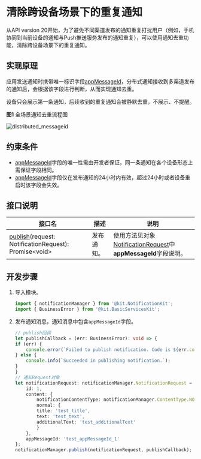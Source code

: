 # 清除跨设备场景下的重复通知

从API version 20开始，为了避免不同渠道发布的通知重复打扰用户（例如，手机协同到当前设备的通知与Push推送服务发布的通知重复），可以使用通知去重功能，清除跨设备场景下的重复通知。

## 实现原理

应用发送通知时携带唯一标识字段[appMessageId](../../application-dev/reference/apis-notification-kit/js-apis-inner-notification-notificationRequest.md#notificationrequest-1)，分布式通知接收到多渠道发布的通知后，会根据该字段进行判断，从而实现通知去重。

设备只会展示第一条通知，后续收到的重复通知会被静默去重，不展示、不提醒。

**图1** 全场景通知去重流程图

![distributed_messageid](figures/notification_messageid.png)

## 约束条件

- [appMessageId](../../application-dev/reference/apis-notification-kit/js-apis-inner-notification-notificationRequest.md#notificationrequest-1)字段的唯一性需由开发者保证，同一条通知在各个设备形态上需保证字段相同。
- [appMessageId](../../application-dev/reference/apis-notification-kit/js-apis-inner-notification-notificationRequest.md#notificationrequest-1)字段仅在发布通知的24小时内有效，超过24小时或者设备重启时该字段会失效。

## 接口说明

| **接口名**  | **描述** |**说明**|
| -------- | -------- | -------- |
| [publish](../reference/apis-notification-kit/js-apis-notificationManager.md#notificationmanagerpublish-1)(request: NotificationRequest): Promise\<void\>       | 发布通知。  |使用方法见对象[NotificationRequest](../reference/apis-notification-kit/js-apis-inner-notification-notificationRequest.md)中**appMessageId**字段说明。|

## 开发步骤

1. 导入模块。

    ```typescript
    import { notificationManager } from '@kit.NotificationKit';
    import { BusinessError } from '@kit.BasicServicesKit';
    ```

2. 发布通知消息，通知消息中包含`appMessageId`字段。

    ```typescript
    // publish回调
    let publishCallback = (err: BusinessError): void => {
    if (err) {
        console.error(`Failed to publish notification. Code is ${err.code}, message is ${err.message}`);
    } else {
        console.info(`Succeeded in publishing notification.`);
    }
    }
    // 通知Request对象
    let notificationRequest: notificationManager.NotificationRequest = {
        id: 1,
        content: {
            notificationContentType: notificationManager.ContentType.NOTIFICATION_CONTENT_BASIC_TEXT,
            normal: {
            title: 'test_title',
            text: 'test_text',
            additionalText: 'test_additionalText'
            }
        },
        appMessageId: 'test_appMessageId_1'
    };
    notificationManager.publish(notificationRequest, publishCallback);
    ```
